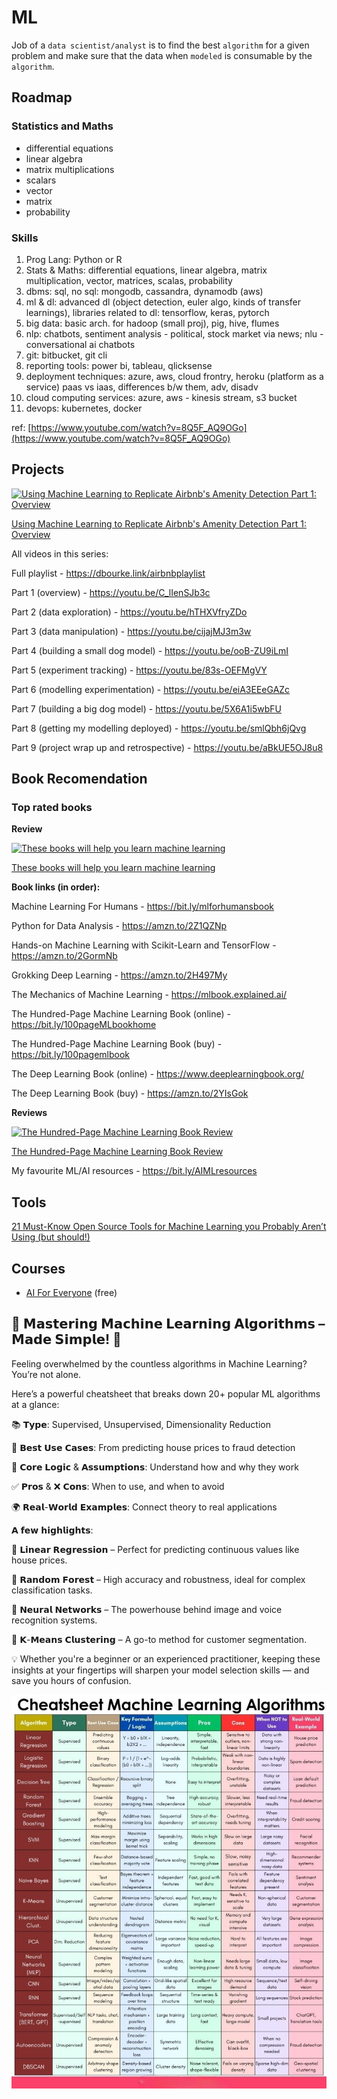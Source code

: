 # ML

Job of a `data scientist/analyst` is to find the best `algorithm` for a given problem
and make sure that the data when `modeled` is consumable by the `algorithm`.

## Roadmap

  ### Statistics and Maths

  - differential equations
  - linear algebra
  - matrix multiplications
  - scalars
  - vector
  - matrix
  - probability

### Skills
1. Prog Lang: Python or R
2. Stats & Maths: differential equations, linear algebra, matrix multiplication, vector, matrices, scalas, probability
3. dbms: sql, no sql: mongodb, cassandra, dynamodb (aws)
4. ml & dl: advanced dl (object detection, euler algo, kinds of transfer learnings), libraries related to dl: tensorflow, keras, pytorch
5. big data: basic arch. for hadoop (small proj), pig, hive, flumes
6. nlp: chatbots, sentiment analysis - political, stock market via news; nlu - conversational ai chatbots
7. git: bitbucket, git cli
8. reporting tools: power bi, tableau, qlicksense
9. deployment techniques: azure, aws, cloud frontry, heroku (platform as a service) paas vs iaas, differences b/w them, adv, disadv
10. cloud computing services: azure, aws - kinesis stream, s3 bucket
11. devops: kubernetes, docker

ref: [https://www.youtube.com/watch?v=8Q5F_AQ9OGo](https://www.youtube.com/watch?v=8Q5F_AQ9OGo)

## Projects

[![Using Machine Learning to Replicate Airbnb's Amenity Detection Part 1: Overview](https://img.youtube.com/vi/C_lIenSJb3c/0.jpg)](https://youtu.be/C_lIenSJb3c)

[Using Machine Learning to Replicate Airbnb's Amenity Detection Part 1: Overview](https://youtu.be/C_lIenSJb3c)

All videos in this series:

Full playlist - https://dbourke.link/airbnbplaylist

Part 1 (overview) - https://youtu.be/C_lIenSJb3c

Part 2 (data exploration) - https://youtu.be/hTHXVfryZDo

Part 3 (data manipulation) - https://youtu.be/cijajMJ3m3w

Part 4 (building a small dog model) - https://youtu.be/ooB-ZU9iLmI

Part 5 (experiment tracking) - https://youtu.be/83s-OEFMgVY

Part 6 (modelling experimentation) - https://youtu.be/eiA3EEeGAZc

Part 7 (building a big dog model) - https://youtu.be/5X6A1i5wbFU

Part 8 (getting my modelling deployed) - https://youtu.be/smlQbh6jQvg

Part 9 (project wrap up and retrospective) - https://youtu.be/aBkUE5OJ8u8
       
## Book Recomendation

### Top rated books

**Review**

[![These books will help you learn machine learning](https://img.youtube.com/vi/7R08MPXxiFQ/0.jpg)](https://youtu.be/7R08MPXxiFQ)

[These books will help you learn machine learning](https://youtu.be/7R08MPXxiFQ)

**Book links (in order):**

Machine Learning For Humans - https://bit.ly/mlforhumansbook

Python for Data Analysis - https://amzn.to/2Z1QZNp

Hands-on Machine Learning with Scikit-Learn and TensorFlow - https://amzn.to/2GormNb

Grokking Deep Learning - https://amzn.to/2H497My

The Mechanics of Machine Learning - https://mlbook.explained.ai/

The Hundred-Page Machine Learning Book (online) - https://bit.ly/100pageMLbookhome

The Hundred-Page Machine Learning Book (buy) - https://bit.ly/100pagemlbook

The Deep Learning Book (online) - https://www.deeplearningbook.org/

The Deep Learning Book (buy) - https://amzn.to/2YIsGok

**Reviews**

[![The Hundred-Page Machine Learning Book Review](https://img.youtube.com/vi/btLxTTkSZuY/0.jpg)](https://youtu.be/btLxTTkSZuY)

[The Hundred-Page Machine Learning Book Review](https://youtu.be/btLxTTkSZuY)

My favourite ML/AI resources - https://bit.ly/AIMLresources

## Tools

[21 Must-Know Open Source Tools for Machine Learning you Probably Aren’t Using (but should!)](https://www.analyticsvidhya.com/blog/2019/07/21-open-source-machine-learning-tools/)

## Courses

- [AI For Everyone](https://www.coursera.org/learn/ai-for-everyone) (free)


## 🚀 𝗠𝗮𝘀𝘁𝗲𝗿𝗶𝗻𝗴 𝗠𝗮𝗰𝗵𝗶𝗻𝗲 𝗟𝗲𝗮𝗿𝗻𝗶𝗻𝗴 𝗔𝗹𝗴𝗼𝗿𝗶𝘁𝗵𝗺𝘀 – 𝗠𝗮𝗱𝗲 𝗦𝗶𝗺𝗽𝗹𝗲! 🚀

Feeling overwhelmed by the countless algorithms in Machine Learning?
You’re not alone.

Here’s a powerful cheatsheet that breaks down 20+ popular ML algorithms at a glance:

📚 𝗧𝘆𝗽𝗲: Supervised, Unsupervised, Dimensionality Reduction

🎯 𝗕𝗲𝘀𝘁 𝗨𝘀𝗲 𝗖𝗮𝘀𝗲𝘀: From predicting house prices to fraud detection

🧠 𝗖𝗼𝗿𝗲 𝗟𝗼𝗴𝗶𝗰 & 𝗔𝘀𝘀𝘂𝗺𝗽𝘁𝗶𝗼𝗻𝘀: Understand how and why they work

✅ 𝗣𝗿𝗼𝘀 & ❌ 𝗖𝗼𝗻𝘀: When to use, and when to avoid

🌍 𝗥𝗲𝗮𝗹-𝗪𝗼𝗿𝗹𝗱 𝗘𝘅𝗮𝗺𝗽𝗹𝗲𝘀: Connect theory to real applications

𝗔 𝗳𝗲𝘄 𝗵𝗶𝗴𝗵𝗹𝗶𝗴𝗵𝘁𝘀:

🔹 𝗟𝗶𝗻𝗲𝗮𝗿 𝗥𝗲𝗴𝗿𝗲𝘀𝘀𝗶𝗼𝗻 – Perfect for predicting continuous values like house prices.

🔹 𝗥𝗮𝗻𝗱𝗼𝗺 𝗙𝗼𝗿𝗲𝘀𝘁 – High accuracy and robustness, ideal for complex classification tasks.

🔹 𝗡𝗲𝘂𝗿𝗮𝗹 𝗡𝗲𝘁𝘄𝗼𝗿𝗸𝘀 – The powerhouse behind image and voice recognition systems.

🔹 𝗞-𝗠𝗲𝗮𝗻𝘀 𝗖𝗹𝘂𝘀𝘁𝗲𝗿𝗶𝗻𝗴 – A go-to method for customer segmentation.

💡 Whether you're a beginner or an experienced practitioner, keeping these insights at your fingertips will sharpen your model selection skills — and save you hours of confusion.

![ml-algorithms](ml-algorithms.jpeg)
